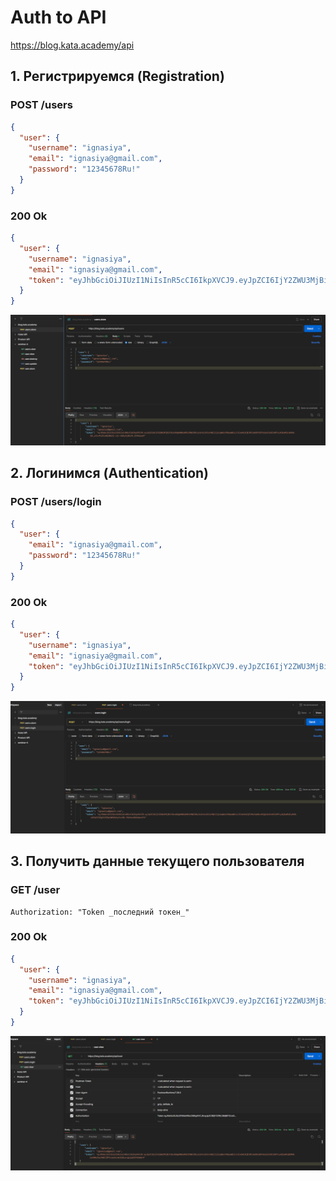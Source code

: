 # Auth to API

https://blog.kata.academy/api

## 1. Регистрируемся (Registration)

### POST /users

```json
{
  "user": {
    "username": "ignasiya",
    "email": "ignasiya@gmail.com",
    "password": "12345678Ru!"
  }
}
```

### 200 Ok

```json
{
  "user": {
    "username": "ignasiya",
    "email": "ignasiya@gmail.com",
    "token": "eyJhbGciOiJIUzI1NiIsInR5cCI6IkpXVCJ9.eyJpZCI6IjY2ZWU3MjBiY2UxOGQwMWIwMDJiMWI3MyIsInVzZXJuYW1lIjoiaWduYXNpeWEiLCJleHAiOjE3MzIwODY3OTUsImlhdCI6MTcyNjkwMjc5NX0.            GO_yCtvPxfCx8QJBbXj-L2v-DUEyhj8n34_fI9Xaxd4"
  }
}
```

![СКРИНШОТ](./images/Снимок%20экрана%202024-09-21%20101353.png)

## 2. Логинимся (Authentication)

### POST /users/login

```json
{
  "user": {
    "email": "ignasiya@gmail.com",
    "password": "12345678Ru!"
  }
}
```

### 200 Ok

```json
{
  "user": {
    "username": "ignasiya",
    "email": "ignasiya@gmail.com",
    "token": "eyJhbGciOiJIUzI1NiIsInR5cCI6IkpXVCJ9.eyJpZCI6IjY2ZWU3MjBiY2UxOGQwMWIwMDJiMWI3MyIsInVzZXJuYW1lIjoiaWduYXNpeWEiLCJleHAiOjE3MzIwODcxMjQsImlhdCI6MTcyNjkwMzEyNH0.xZPqKTSfgVIVfSp1WhDUkyhvvR5-YbkXuoN5ZwGxcF4"
  }
}
```

![СКРИНШОТ](./images/Снимок%20экрана%202024-09-21%20101903.png)

## 3. Получить данные текущего пользователя

### GET /user

```
Authorization: "Token _последний токен_"
```

### 200 Ok

```json
{
  "user": {
    "username": "ignasiya",
    "email": "ignasiya@gmail.com",
    "token": "eyJhbGciOiJIUzI1NiIsInR5cCI6IkpXVCJ9.eyJpZCI6IjY2ZWU3MjBiY2UxOGQwMWIwMDJiMWI3MyIsInVzZXJuYW1lIjoiaWduYXNpeWEiLCJleHAiOjE3MzIwODc0OTAsImlhdCI6MTcyNjkwMzQ5MH0.IeXNNnfqcPWSlfM7LmaHoL0oXZ0usvgrpqNlPVb60v4"
  }
}
```

![СКРИНШОТ](./images/Снимок%20экрана%202024-09-21%20102510.png)
